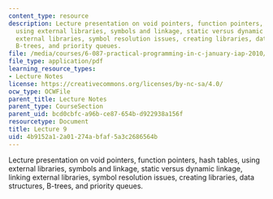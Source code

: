 ```yaml
---
content_type: resource
description: Lecture presentation on void pointers, function pointers, hash tables,
  using external libraries, symbols and linkage, static versus dynamic linkage, linking
  external libraries, symbol resolution issues, creating libraries, data structures,
  B-trees, and priority queues.
file: /media/courses/6-087-practical-programming-in-c-january-iap-2010/4b9152a12a01274abfaf5a3c2686564b_MIT6_087IAP10_lec09.pdf
file_type: application/pdf
learning_resource_types:
- Lecture Notes
license: https://creativecommons.org/licenses/by-nc-sa/4.0/
ocw_type: OCWFile
parent_title: Lecture Notes
parent_type: CourseSection
parent_uid: bcd0cbfc-a96b-ce87-654b-d922938a156f
resourcetype: Document
title: Lecture 9
uid: 4b9152a1-2a01-274a-bfaf-5a3c2686564b
---
```

Lecture presentation on void pointers, function pointers, hash tables, using external libraries, symbols and linkage, static versus dynamic linkage, linking external libraries, symbol resolution issues, creating libraries, data structures, B-trees, and priority queues.